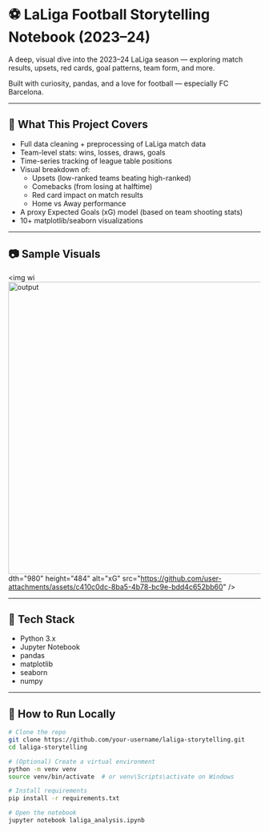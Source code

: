 # ⚽ LaLiga Football Storytelling Notebook (2023–24)

A deep, visual dive into the 2023–24 LaLiga season — exploring match results, upsets, red cards, goal patterns, team form, and more.

Built with curiosity, pandas, and a love for football — especially FC Barcelona.

---

## 📌 What This Project Covers

- Full data cleaning + preprocessing of LaLiga match data
- Team-level stats: wins, losses, draws, goals
- Time-series tracking of league table positions
- Visual breakdown of:
  - Upsets (low-ranked teams beating high-ranked)
  - Comebacks (from losing at halftime)
  - Red card impact on match results
  - Home vs Away performance
- A proxy Expected Goals (xG) model (based on team shooting stats)
- 10+ matplotlib/seaborn visualizations

---

## 📷 Sample Visuals
<img wi<img width="1184" height="584" alt="output" src="https://github.com/user-attachments/assets/d2c82246-1e73-4265-8fa1-a6099e3cb55e" />
dth="980" height="484" alt="xG" src="https://github.com/user-attachments/assets/c410c0dc-8ba5-4b78-bc9e-bdd4c652bb60" />


---

## 🧠 Tech Stack

- Python 3.x  
- Jupyter Notebook  
- pandas  
- matplotlib  
- seaborn  
- numpy  

---

## 🔧 How to Run Locally

```bash
# Clone the repo
git clone https://github.com/your-username/laliga-storytelling.git
cd laliga-storytelling

# (Optional) Create a virtual environment
python -m venv venv
source venv/bin/activate  # or venv\Scripts\activate on Windows

# Install requirements
pip install -r requirements.txt

# Open the notebook
jupyter notebook laliga_analysis.ipynb
